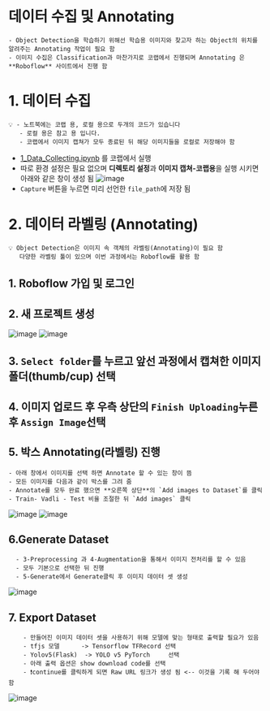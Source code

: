 # 데이터 수집 및 Annotating 
```
- Object Detection을 학습하기 위해선 학습용 이미지와 찾고자 하는 Object의 위치를 알려주는 Annotating 작업이 필요 함 
- 이미지 수집은 Classification과 마찬가지로 코랩에서 진행되며 Annotating 은 **Roboflow** 사이트에서 진행 함 
```
# 1. 데이터 수집 
```
💡 - 노트북에는 코랩 용, 로컬 용으로 두개의 코드가 있습니다 
   - 로컬 용은 참고 용 입니다.
   - 코랩에서 이미지 캡쳐가 모두 종료된 뒤 해당 이미지들을 로컬로 저장해야 함 
```
- [1_Data_Collecting.ipynb](https://github.com/crimama/clf_obj/blob/main/2_object_detection/Data_Preparing/1_Data_Collecting.ipynb) 를 코랩에서 실행 
- 따로 환경 설정은 필요 없으며 **디렉토리 설정**과 **이미지 캡쳐-코랩용**을 실행 시키면 아래와 같은 창이 생성 됨 
![image](https://user-images.githubusercontent.com/92499881/177734669-16c8ad45-6305-4206-a49f-56b1d996c15a.png)
- `Capture` 버튼을 누르면 미리 선언한 `file_path`에 저장 됨 

# 2. 데이터 라벨링 (Annotating) 
```
💡 Object Detection은 이미지 속 객체의 라벨링(Annotating)이 필요 함 
   다양한 라벨링 툴이 있으며 이번 과정에서는 Roboflow를 활용 함
```
## 1. **Roboflow** 가입 및 로그인 
## 2. 새 프로젝트 생성 
![image](https://user-images.githubusercontent.com/92499881/177735898-93746709-0d3f-4431-8a9e-7ffc041525fa.png)
![image](https://user-images.githubusercontent.com/92499881/177735964-04d0561a-bd7e-4eb5-a559-edf540283716.png)
## 3. `Select folder`를 누르고 앞선 과정에서 캡쳐한 이미지 폴더(thumb/cup) 선택 
## 4. 이미지 업로드 후 우측 상단의 `Finish Uploading`누른 후 `Assign Image`선택 
## 5. 박스 Annotating(라벨링) 진행 
    - 아래 창에서 이미지를 선택 하면 Annotate 할 수 있는 창이 뜸 
    - 모든 이미지를 다음과 같이 박스를 그려 줌 
    - Annotate를 모두 완료 했으면 **오른쪽 상단**의 `Add images to Dataset`를 클릭 
    - Train- Vadli - Test 비율 조절한 뒤 `Add images` 클릭 
![image](https://user-images.githubusercontent.com/92499881/177736874-31cc6a53-135c-4d0c-a49e-1a912d6d4fbb.png)
![image](https://user-images.githubusercontent.com/92499881/177737128-2bd1e78b-3eb5-4f05-9fcc-b49e38e1d525.png)

## 6.Generate Dataset 
```
  - 3-Preprocessing 과 4-Augmentation을 통해서 이미지 전처리를 할 수 있음 
  - 모두 기본으로 선택한 뒤 진행 
  - 5-Generate에서 Generate클릭 후 이미지 데이터 셋 생성 
 ```
![image](https://user-images.githubusercontent.com/92499881/177737649-d0f9c2de-1c91-4650-b2e3-47ad169d7adf.png)

## 7. Export Dataset
```
    - 만들어진 이미지 데이터 셋을 사용하기 위해 모델에 맞는 형태로 출력할 필요가 있음 
    - tfjs 모델      -> Tensorflow TFRecord 선택 
    - Yolov5(Flask)  -> YOLO v5 PyTorch     선택 
    - 아래 출력 옵션은 show download code를 선택 
    - ❗continue를 클릭하게 되면 Raw URL 링크가 생성 됨 <-- 이것을 기록 해 두어야 함 
```
![image](https://user-images.githubusercontent.com/92499881/177739288-92f2ec58-203b-44be-8dab-e9af9d5935e7.png)
